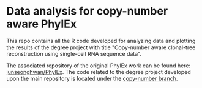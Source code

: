 # Data analysis for copy-number aware PhylEx

This repo contains all the R code developed for analyzing data and plotting the results of the degree project with title "Copy-number aware clonal-tree reconstruction using single-cell RNA sequence data".

The associated repository of the original PhylEx work can be found here: [junseonghwan/PhylEx](https://github.com/junseonghwan/PhylEx). The code related to the degree project developed upon the main repository is located under the [copy-number branch](https://github.com/junseonghwan/PhylEx/tree/copy-number).
